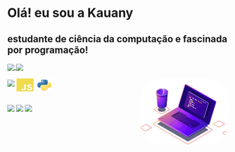 # Olá! eu sou a Kauany
## estudante de ciência da computação e fascinada por programação!

<a href="https://github.com/KauanyCosta/github-readme-stats">
  <img align="center" src="https://github-readme-stats-sigma-five.vercel.app/api?username=KauanyCosta&show_icons=true&theme=radical&count_private=true" />
</a>

<a href="https://github.com/KauanyCosta/convoychat">
  <img align="center" src="https://github-readme-stats-sigma-five.vercel.app/api/top-langs/?username=KauanyCosta&layout=compact&theme=radical" />
</a>

<div style="display: inline_block"><br>
  <img align="center alt="Kaka-Java height="30 width="40" src="https://cdn.jsdelivr.net/gh/devicons/devicon/icons/java/java-original.svg" />
    <img align="center" alt="Kaka-Js" height="30" width="40" src="https://raw.githubusercontent.com/devicons/devicon/master/icons/javascript/javascript-plain.svg">
    <img align="center" alt="Kaka-Python" height="30" width="40" src="https://raw.githubusercontent.com/devicons/devicon/master/icons/python/python-original.svg">
  <img align="right" alt="Kaka-pic" height="150" style="border-radius:50px;" src="https://github.com/kauanycosta/kauanycosta/blob/main/.github/computer-illustration.png">
</div>

##

<div> 
  <a href="https://www.instagram.com/kauanexis/" target="_blank"><img src="https://img.shields.io/badge/-Instagram-%23E4405F?style=for-the-badge&logo=instagram&logoColor=white" target="_blank"></a>
  <a href = "mailto:kauanydacostta@gmail.com"><img src="https://img.shields.io/badge/-Gmail-%23333?style=for-the-badge&logo=gmail&logoColor=white" target="_blank"></a>
  <a href="https://www.linkedin.com/in/kauanydacosta/" target="_blank"><img src="https://img.shields.io/badge/-LinkedIn-%230077B5?style=for-the-badge&logo=linkedin&logoColor=white" target="_blank"></a> 
  
<!--[Snake animation](https://platane.github.io/snk/)

<!--

![Kauany's GitHub stats](https://github-readme-stats.vercel.app/api?username=KauanyCosta&show_icons=true&theme=radical&count_private=true)

[![Top Langs](https://github-readme-stats.vercel.app/api/top-langs/?username=KauanyCosta&layout=compact&theme=radical)](https://github.com/KauanyCosta/github-readme-stats&theme=radical)

<!--
- 🔭 I’m currently working on ...
- 🌱 I’m currently learning ...
- 👯 I’m looking to collaborate on ...
- 🤔 I’m looking for help with ...
- 💬 Ask me about ...
- 📫 How to reach me: ...
- 😄 Pronouns: ...
- ⚡ Fun fact: ...
-->
